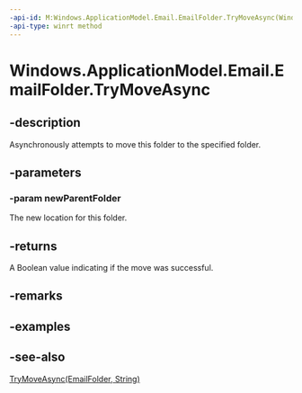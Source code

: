 ```yaml
---
-api-id: M:Windows.ApplicationModel.Email.EmailFolder.TryMoveAsync(Windows.ApplicationModel.Email.EmailFolder)
-api-type: winrt method
---
```


<!-- Method syntax
public Windows.Foundation.IAsyncOperation<bool> TryMoveAsync(Windows.ApplicationModel.Email.EmailFolder newParentFolder)
-->

# Windows.ApplicationModel.Email.EmailFolder.TryMoveAsync

## -description
Asynchronously attempts to move this folder to the specified folder.

## -parameters
### -param newParentFolder
The new location for this folder.

## -returns
A Boolean value indicating if the move was successful.

## -remarks

## -examples

## -see-also
[TryMoveAsync(EmailFolder, String)](emailfolder_trymoveasync_1934159686.md)